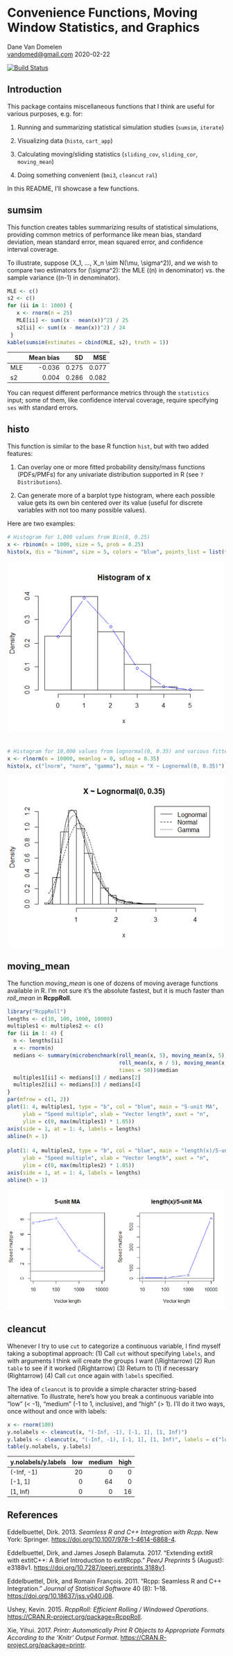 Convenience Functions, Moving Window Statistics, and Graphics
================
Dane Van Domelen <br> <vandomed@gmail.com>
2020-02-22

<!-- README.md is generated from README.Rmd. Please edit that file -->

[![Build
Status](https://travis-ci.org/vandomed/dvmisc.svg?branch=master)](https://travis-ci.org/vandomed/dvmisc)

## Introduction

This package contains miscellaneous functions that I think are useful
for various purposes, e.g. for:

1.  Running and summarizing statistical simulation studies (`sumsim`,
    `iterate`)

2.  Visualizing data (`histo`, `cart_app`)

3.  Calculating moving/sliding statistics (`sliding_cov`, `sliding_cor`,
    `moving_mean`)

4.  Doing something convenient (`bmi3`, `cleancut` `ral`)

In this README, I’ll showcase a few functions.

## sumsim

This function creates tables summarizing results of statistical
simulations, providing common metrics of performance like mean bias,
standard deviation, mean standard error, mean squared error, and
confidence interval coverage.

To illustrate, suppose \(X_1, ..., X_n \sim N(\mu, \sigma^2)\), and we
wish to compare two estimators for \(\sigma^2\): the MLE (\(n\) in
denominator) vs. the sample variance (\(n-1\) in denominator).

``` r
MLE <- c()
s2 <- c()
for (ii in 1: 1000) {
   x <- rnorm(n = 25)
   MLE[ii] <- sum((x - mean(x))^2) / 25
   s2[ii] <- sum((x - mean(x))^2) / 24
 }
kable(sumsim(estimates = cbind(MLE, s2), truth = 1))
```

|     | Mean bias |    SD |   MSE |
| --- | --------: | ----: | ----: |
| MLE |   \-0.036 | 0.275 | 0.077 |
| s2  |     0.004 | 0.286 | 0.082 |

You can request different performance metrics through the `statistics`
input; some of them, like confidence interval coverage, require
specifying `ses` with standard errors.

## histo

This function is similar to the base R function `hist`, but with two
added features:

1.  Can overlay one or more fitted probability density/mass functions
    (PDFs/PMFs) for any univariate distribution supported in R (see
    `?Distributions`).

2.  Can generate more of a barplot type histogram, where each possible
    value gets its own bin centered over its value (useful for discrete
    variables with not too many possible values).

Here are two examples:

``` r
# Histogram for 1,000 values from Bin(8, 0.25)
x <- rbinom(n = 1000, size = 5, prob = 0.25)
histo(x, dis = "binom", size = 5, colors = "blue", points_list = list(type = "b"))
```

![](README-unnamed-chunk-2-1.png)<!-- -->

``` r

# Histogram for 10,000 values from lognormal(0, 0.35) and various fitted PDFs.
x <- rlnorm(n = 10000, meanlog = 0, sdlog = 0.35)
histo(x, c("lnorm", "norm", "gamma"), main = "X ~ Lognormal(0, 0.35)")
```

![](README-unnamed-chunk-2-2.png)<!-- -->

## moving\_mean

The function *moving\_mean* is one of dozens of moving average functions
available in R. I’m not sure it’s the absolute fastest, but it is much
faster than *roll\_mean* in **RcppRoll**.

``` r
library("RcppRoll")
lengths <- c(10, 100, 1000, 10000)
multiples1 <- multiples2 <- c()
for (ii in 1: 4) {
  n <- lengths[ii]
  x <- rnorm(n)
  medians <- summary(microbenchmark(roll_mean(x, 5), moving_mean(x, 5),
                                    roll_mean(x, n / 5), moving_mean(x, n / 5),
                                    times = 50))$median
  multiples1[ii] <- medians[1] / medians[2]
  multiples2[ii] <- medians[3] / medians[4]
}
par(mfrow = c(1, 2))
plot(1: 4, multiples1, type = "b", col = "blue", main = "5-unit MA", 
     ylab = "Speed multiple", xlab = "Vector length", xaxt = "n", 
     ylim = c(0, max(multiples1) * 1.05))
axis(side = 1, at = 1: 4, labels = lengths)
abline(h = 1)

plot(1: 4, multiples2, type = "b", col = "blue", main = "length(x)/5-unit MA", 
     ylab = "Speed multiple", xlab = "Vector length", xaxt = "n", 
     ylim = c(0, max(multiples2) * 1.05))
axis(side = 1, at = 1: 4, labels = lengths)
abline(h = 1)
```

![](README-unnamed-chunk-3-1.png)<!-- -->

## cleancut

Whenever I try to use `cut` to categorize a continuous variable, I find
myself taking a suboptimal approach: (1) Call `cut` without specifying
`labels`, and with arguments I think will create the groups I want
\(\Rightarrow\) (2) Run `table` to see if it worked \(\Rightarrow\) (3)
Return to (1) if necessary \(Rightarrow\) (4) Call `cut` once again with
`labels` specified.

The idea of `cleancut` is to provide a simple character string-based
alternative. To illustrate, here’s how you break a continuous variable
into “low” (\< -1), “medium” (-1 to 1, inclusive), and “high” (\> 1).
I’ll do it two ways, once without and once with labels:

``` r
x <- rnorm(100)
y.nolabels <- cleancut(x, "(-Inf, -1), [-1, 1], [1, Inf)")
y.labels <- cleancut(x, "(-Inf, -1), [-1, 1], [1, Inf)", labels = c("low", "medium", "high"))
table(y.nolabels, y.labels)
```

| y.nolabels/y.labels | low | medium | high |
| :------------------ | --: | -----: | ---: |
| (-Inf, -1)          |  20 |      0 |    0 |
| \[-1, 1\]           |   0 |     64 |    0 |
| \[1, Inf)           |   0 |      0 |   16 |

<!-- ### truerange -->

<!-- The base R function *range* returns the minimum and maximum of a vector, but the "range" is actually defined as the difference between the minimum and maximum. This function calculates the actual range. It is equivalent to the base R code `diff(range(x))`, but a bit simpler and much faster. -->

<!-- ```{r} -->

<!-- x <- rnorm(1000) -->

<!-- all.equal(diff(range(x)), truerange(x)) -->

<!-- as.data.frame(print(microbenchmark(diff(range(x)), truerange(x), times = 500))) -->

<!-- ``` -->

<!-- ### bmi3, bmi4 -->

<!-- It isn't hard to create body mass index (BMI) groups from continuous BMI values, but it is hard to remember how BMI values on the cutpoints get classified. The cutpoints according to the [CDC](https://www.cdc.gov/healthyweight/assessing/bmi/adult_bmi/index.html) are: -->

<!-- BMI values     | Classification -->

<!-- ---------------|---------------- -->

<!-- < 18.5         | Underweight -->

<!-- [18.5, 25)     | Normal weight -->

<!-- [25, 30)       | Overweight -->

<!-- >= 30          | Obese -->

<!-- The function *bmi3* creates 3 groups (lumping the first two above into "Normal weight"), while *bmi4* creates 4 groups. Both return factor variables, with or without labels depending on `labels`. -->

<!-- ```{r} -->

<!-- bmi <- round(runif(100, min = 15, max = 45), 1) -->

<!-- table(bmi3(bmi)) -->

<!-- table(bmi4(bmi, labels = FALSE)) -->

<!-- ``` -->

## References

<div id="refs" class="references">

<div id="ref-rcpp2">

Eddelbuettel, Dirk. 2013. *Seamless R and C++ Integration with Rcpp*.
New York: Springer. <https://doi.org/10.1007/978-1-4614-6868-4>.

</div>

<div id="ref-rcpp3">

Eddelbuettel, Dirk, and James Joseph Balamuta. 2017. “Extending extitR
with extitC++: A Brief Introduction to extitRcpp.” *PeerJ Preprints* 5
(August): e3188v1. <https://doi.org/10.7287/peerj.preprints.3188v1>.

</div>

<div id="ref-rcpp1">

Eddelbuettel, Dirk, and Romain François. 2011. “Rcpp: Seamless R and C++
Integration.” *Journal of Statistical Software* 40 (8): 1–18.
<https://doi.org/10.18637/jss.v040.i08>.

</div>

<div id="ref-rcpproll">

Ushey, Kevin. 2015. *RcppRoll: Efficient Rolling / Windowed Operations*.
<https://CRAN.R-project.org/package=RcppRoll>.

</div>

<div id="ref-printr">

Xie, Yihui. 2017. *Printr: Automatically Print R Objects to Appropriate
Formats According to the ’Knitr’ Output Format*.
<https://CRAN.R-project.org/package=printr>.

</div>

</div>
